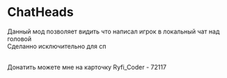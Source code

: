 # ChatHeads
Данный мод позволяет видить что написал игрок в локальный чат над головой<br />
Cделанно исключительно для сп <br /> <br />

Донатить можете мне на карточку Ryfi_Coder - 72117
